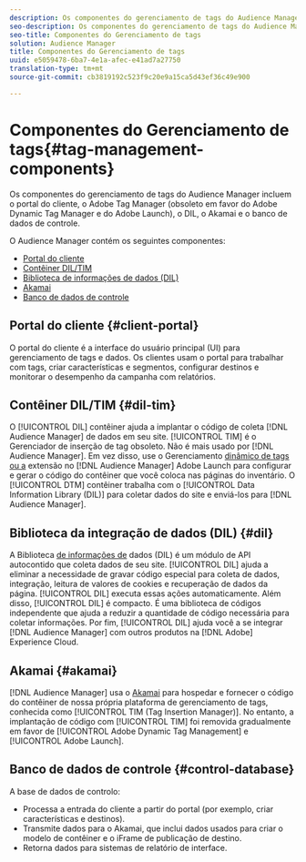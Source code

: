 ```yaml
---
description: Os componentes do gerenciamento de tags do Audience Manager incluem o portal do cliente, o Adobe Tag Manager (obsoleto em favor do Adobe Dynamic Tag Manager e do Adobe Launch), o DIL, o Akamai e o banco de dados de controle.
seo-description: Os componentes do gerenciamento de tags do Audience Manager incluem o portal do cliente, o Adobe Tag Manager (obsoleto em favor do Adobe Dynamic Tag Manager e do Adobe Launch), o DIL, o Akamai e o banco de dados de controle.
seo-title: Componentes do Gerenciamento de tags
solution: Audience Manager
title: Componentes do Gerenciamento de tags
uuid: e5059478-6ba7-4e1a-afec-e41ad7a27750
translation-type: tm+mt
source-git-commit: cb3819192c523f9c20e9a15ca5d43ef36c49e900

---
```



# Componentes do Gerenciamento de tags{#tag-management-components}

Os componentes do gerenciamento de tags do Audience Manager incluem o portal do cliente, o Adobe Tag Manager (obsoleto em favor do Adobe Dynamic Tag Manager e do Adobe Launch), o DIL, o Akamai e o banco de dados de controle.

<!-- 

c_comptag.xml

 -->

O Audience Manager contém os seguintes componentes:

* [Portal do cliente](../../reference/system-components/components-tag-management.md#client-portal)
* [Contêiner DIL/TIM](../../reference/system-components/components-tag-management.md#dil-tim)
* [Biblioteca de informações de dados (DIL)](../../reference/system-components/components-tag-management.md#dil)
* [Akamai](../../reference/system-components/components-tag-management.md#akamai)
* [Banco de dados de controle](../../reference/system-components/components-tag-management.md#control-database)

## Portal do cliente {#client-portal}

O portal do cliente é a interface do usuário principal (UI) para gerenciamento de tags e dados. Os clientes usam o portal para trabalhar com tags, criar características e segmentos, configurar destinos e monitorar o desempenho da campanha com relatórios.

## Contêiner DIL/TIM {#dil-tim}

O [!UICONTROL DIL] contêiner ajuda a implantar o código de coleta [!DNL Audience Manager] de dados em seu site. [!UICONTROL TIM] é o Gerenciador de inserção de tag obsoleto. Não é mais usado por [!DNL Audience Manager]. Em vez disso, use o Gerenciamento [dinâmico de tags ou a](https://marketing.adobe.com/resources/help/en_US/dtm/) extensão no [!DNL Audience Manager] Adobe Launch [](https://docs.adobelaunch.com/extension-reference/web/adobe-audience-manager-extension) para configurar e gerar o código do contêiner que você coloca nas páginas do inventário. O [!UICONTROL DTM] contêiner trabalha com o [!UICONTROL Data Information Library (DIL)] para coletar dados do site e enviá-los para [!DNL Audience Manager].

## Biblioteca da integração de dados (DIL) {#dil}

A Biblioteca [de informações de](../../dil/dil-overview.md) dados (DIL) é um módulo de API autocontido que coleta dados de seu site. [!UICONTROL DIL] ajuda a eliminar a necessidade de gravar código especial para coleta de dados, integração, leitura de valores de cookies e recuperação de dados da página. [!UICONTROL DIL] executa essas ações automaticamente. Além disso, [!UICONTROL DIL] é compacto. É uma biblioteca de códigos independente que ajuda a reduzir a quantidade de código necessária para coletar informações. Por fim, [!UICONTROL DIL] ajuda você a se integrar [!DNL Audience Manager] com outros produtos na [!DNL Adobe] Experience Cloud.

## Akamai {#akamai}

[!DNL Audience Manager] usa o [Akamai](https://www.akamai.com/html/about/index.html) para hospedar e fornecer o código do contêiner de nossa própria plataforma de gerenciamento de tags, conhecida como [!UICONTROL TIM (Tag Insertion Manager)]. No entanto, a implantação de código com [!UICONTROL TIM] foi removida gradualmente em favor de [!UICONTROL Adobe Dynamic Tag Management] e [!UICONTROL Adobe Launch].

## Banco de dados de controle {#control-database}

A base de dados de controlo:

* Processa a entrada do cliente a partir do portal (por exemplo, criar características e destinos).
* Transmite dados para o Akamai, que inclui dados usados para criar o modelo de contêiner e o iFrame de publicação de destino.
* Retorna dados para sistemas de relatório de interface.

